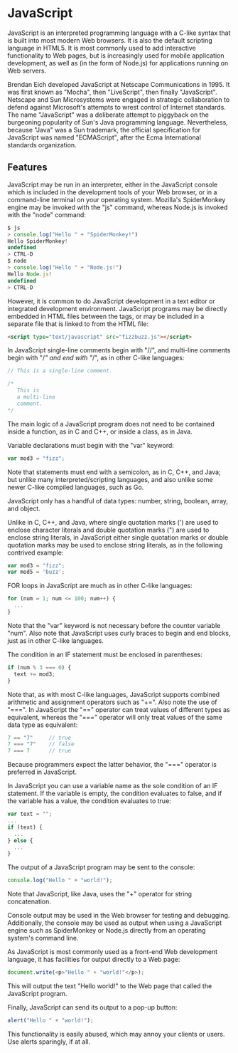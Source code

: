 # JavaScript

JavaScript is an interpreted programming language with a C-like syntax that is built into most modern Web browsers. It is also the default scripting language in HTML5. It is most commonly used to add interactive functionality to Web pages, but is increasingly used for mobile application development, as well as (in the form of Node.js) for applications running on Web servers.

Brendan Eich developed JavaScript at Netscape Communications in 1995. It was first known as "Mocha", then "LiveScript", then finally "JavaScript". Netscape and Sun Microsystems were engaged in strategic collaboration to defend against Microsoft's attempts to wrest control of Internet standards. The name "JavaScript" was a deliberate attempt to piggyback on the burgeoning popularity of Sun's Java programming language. Nevertheless, because "Java" was a Sun trademark, the official specification for JavaScript was named "ECMAScript", after the Ecma International standards organization.

## Features

JavaScript may be run in an interpreter, either in the JavaScript console which is included in the development tools of your Web browser, or in a command-line terminal on your operating system. Mozilla's SpiderMonkey engine may be invoked with the "js" command, whereas Node.js is invoked with the "node" command:

```JavaScript
$ js
> console.log("Hello " + "SpiderMonkey!")
Hello SpiderMonkey!
undefined
> CTRL-D
$ node
> console.log("Hello " + "Node.js!")
Hello Node.js!
undefined
> CTRL-D
```

However, it is common to do JavaScript development in a text editor or integrated development environment. JavaScript programs may be directly embedded in HTML files between the <script></script> tags, or may be included in a separate file that is linked to from the HTML file:

```HTML
<script type="text/javascript" src="fizzbuzz.js"></script>
```

In JavaScript single-line comments begin with "//", and multi-line comments begin with "/*" and end with "*/", as in other C-like languages:

```JavaScript
// This is a single-line comment.

/*
   This is
   a multi-line
   comment.
*/
```
The main logic of a JavaScript program does not need to be contained inside a function, as in C and C++, or inside a class, as in Java.

Variable declarations must begin with the "var" keyword:

```JavaScript
var mod3 = "fizz";
```

Note that statements must end with a semicolon, as in C, C++, and Java; but unlike many interpreted/scripting languages, and also unlike some newer C-like compiled languages, such as Go.

JavaScript only has a handful of data types: number, string, boolean, array, and object.

Unlike in C, C++, and Java, where single quotation marks (') are used to enclose character literals and double quotation marks (") are used to enclose string literals, in JavaScript either single quotation marks or double quotation marks may be used to enclose string literals, as in the following contrived example:

```JavaScript
var mod3 = "fizz";
var mod5 = 'buzz';
```

FOR loops in JavaScript are much as in other C-like languages:

```JavaScript
for (num = 1; num <= 100; num++) {
  ...
}
```

Note that the "var" keyword is not necessary before the counter variable "num". Also note that JavaScript uses curly braces to begin and end blocks, just as in other C-like languages.

The condition in an IF statement must be enclosed in parentheses:

```JavaScript
if (num % 3 === 0) {
  text += mod3;
}
```

Note that, as with most C-like languages, JavaScript supports combined arithmetic and assignment operators such as "+=". Also note the use of "===". In JavaScript the "==" operator can treat values of different types as equivalent, whereas the "===" operator will only treat values of the same data type as equivalent:

```JavaScript
7 == "7"     // true
7 === "7"    // false
7 === 7      // true
```

Because programmers expect the latter behavior, the "===" operator is preferred in JavaScript.

In JavaScript you can use a variable name as the sole condition of an IF statement. If the variable is empty, the condition evaluates to false, and if the variable has a value, the condition evaluates to true:

```JavaScript
var text = "";
...
if (text) {
  ...
} else {
  ...
}
```

The output of a JavaScript program may be sent to the console:

```JavaScript
console.log("Hello " + "world!");
```

Note that JavaScript, like Java, uses the "+" operator for string concatenation.

Console output may be used in the Web browser for testing and debugging. Additionally, the console may be used as output when using a JavaScript engine such as SpiderMonkey or Node.js directly from an operating system's command line.

As JavaScript is most commonly used as a front-end Web development language, it has facilities for output directly to a Web page:

```JavaScript
document.write(<p>"Hello " + "world!"</p>);
```

This will output the text "Hello world!" to the Web page that called the JavaScript program.

Finally, JavaScript can send its output to a pop-up button:

```JavaScript
alert("Hello " + "world!");
```

This functionality is easily abused, which may annoy your clients or users. Use alerts sparingly, if at all.
